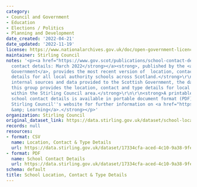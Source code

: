```yaml
---
category:
- Council and Government
- Education
- Elections / Politics
- Planning and Development
date_created: '2022-04-21'
date_updated: '2022-11-19'
license: https://www.nationalarchives.gov.uk/doc/open-government-licence/version/3/
maintainer: Stirling Council
notes: '<p><a href="https://www.gov.scot/publications/school-contact-details/"><strong>Schools
  contact details: March 2022</strong></a><strong>, published by the <a href="https://www.gov.scot/">Scottish
  Government</a>, provides the most recent version of  location, contact and type
  details for all local authority schools across Scotland.</strong>\r\n\r\n<strong>Using
  internal sources and data provided to the Scottish Government, the dataset within
  this group provides the location, contact and type details for local authority schools
  within the Stirling Council area.</strong>\r\n\r\n<strong>A printable version of
  school contact details is available in portable document format (PDF).</strong>\r\n\r\n<strong>Visit
  Stirling Council''s website for further information on <a href="https://www.stirling.gov.uk/schools-and-learning/">Schools
  &amp; Learning</a>.</strong></p>'
organization: Stirling Council
original_dataset_link: https://data.stirling.gov.uk/dataset/school-location-contact-type-details
records: null
resources:
- format: CSV
  name: Location, Contact & Type Details
  url: https://data.stirling.gov.uk/dataset/17334cfa-aced-4c10-9a38-9fe47597c7dc/resource/1dc725ea-81bb-45ae-bcb0-eadbb749a0dc/download/20221119-stirling-council-primary-secondary-school-contacts.csv
- format: PDF
  name: School Contact Details
  url: https://data.stirling.gov.uk/dataset/17334cfa-aced-4c10-9a38-9fe47597c7dc/resource/a6eb04db-8451-45f4-9e04-2242e6866f66/download/20221119-stirling-council-primary-secondary-school-contacts.pdf
schema: default
title: School Location, Contact & Type Details
---
```


